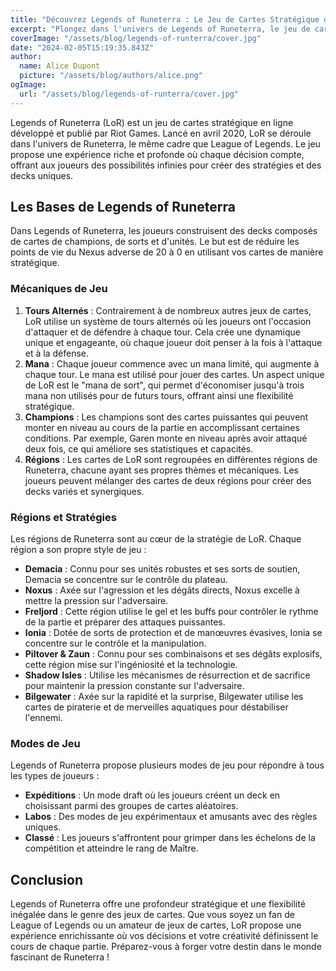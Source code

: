 ```yaml
---
title: "Découvrez Legends of Runeterra : Le Jeu de Cartes Stratégique de Riot Games"
excerpt: "Plongez dans l'univers de Legends of Runeterra, le jeu de cartes stratégique développé par Riot Games. Explorez les mécaniques de jeu, les régions, et les stratégies pour dominer vos adversaires."
coverImage: "/assets/blog/legends-of-runterra/cover.jpg"
date: "2024-02-05T15:19:35.843Z"
author:
  name: Alice Dupont
  picture: "/assets/blog/authors/alice.png"
ogImage:
  url: "/assets/blog/legends-of-runterra/cover.jpg"
---
```


Legends of Runeterra (LoR) est un jeu de cartes stratégique en ligne développé et publié par Riot Games. Lancé en avril 2020, LoR se déroule dans l'univers de Runeterra, le même cadre que League of Legends. Le jeu propose une expérience riche et profonde où chaque décision compte, offrant aux joueurs des possibilités infinies pour créer des stratégies et des decks uniques.

## Les Bases de Legends of Runeterra

Dans Legends of Runeterra, les joueurs construisent des decks composés de cartes de champions, de sorts et d'unités. Le but est de réduire les points de vie du Nexus adverse de 20 à 0 en utilisant vos cartes de manière stratégique.

### Mécaniques de Jeu

1. **Tours Alternés** : Contrairement à de nombreux autres jeux de cartes, LoR utilise un système de tours alternés où les joueurs ont l'occasion d'attaquer et de défendre à chaque tour. Cela crée une dynamique unique et engageante, où chaque joueur doit penser à la fois à l'attaque et à la défense.
2. **Mana** : Chaque joueur commence avec un mana limité, qui augmente à chaque tour. Le mana est utilisé pour jouer des cartes. Un aspect unique de LoR est le "mana de sort", qui permet d'économiser jusqu'à trois mana non utilisés pour de futurs tours, offrant ainsi une flexibilité stratégique.
3. **Champions** : Les champions sont des cartes puissantes qui peuvent monter en niveau au cours de la partie en accomplissant certaines conditions. Par exemple, Garen monte en niveau après avoir attaqué deux fois, ce qui améliore ses statistiques et capacités.
4. **Régions** : Les cartes de LoR sont regroupées en différentes régions de Runeterra, chacune ayant ses propres thèmes et mécaniques. Les joueurs peuvent mélanger des cartes de deux régions pour créer des decks variés et synergiques.

### Régions et Stratégies

Les régions de Runeterra sont au cœur de la stratégie de LoR. Chaque région a son propre style de jeu :

- **Demacia** : Connu pour ses unités robustes et ses sorts de soutien, Demacia se concentre sur le contrôle du plateau.
- **Noxus** : Axée sur l'agression et les dégâts directs, Noxus excelle à mettre la pression sur l'adversaire.
- **Freljord** : Cette région utilise le gel et les buffs pour contrôler le rythme de la partie et préparer des attaques puissantes.
- **Ionia** : Dotée de sorts de protection et de manœuvres évasives, Ionia se concentre sur le contrôle et la manipulation.
- **Piltover & Zaun** : Connu pour ses combinaisons et ses dégâts explosifs, cette région mise sur l'ingéniosité et la technologie.
- **Shadow Isles** : Utilise les mécanismes de résurrection et de sacrifice pour maintenir la pression constante sur l'adversaire.
- **Bilgewater** : Axée sur la rapidité et la surprise, Bilgewater utilise les cartes de piraterie et de merveilles aquatiques pour déstabiliser l'ennemi.

### Modes de Jeu

Legends of Runeterra propose plusieurs modes de jeu pour répondre à tous les types de joueurs :

- **Expéditions** : Un mode draft où les joueurs créent un deck en choisissant parmi des groupes de cartes aléatoires.
- **Labos** : Des modes de jeu expérimentaux et amusants avec des règles uniques.
- **Classé** : Les joueurs s'affrontent pour grimper dans les échelons de la compétition et atteindre le rang de Maître.

## Conclusion

Legends of Runeterra offre une profondeur stratégique et une flexibilité inégalée dans le genre des jeux de cartes. Que vous soyez un fan de League of Legends ou un amateur de jeux de cartes, LoR propose une expérience enrichissante où vos décisions et votre créativité définissent le cours de chaque partie. Préparez-vous à forger votre destin dans le monde fascinant de Runeterra !
